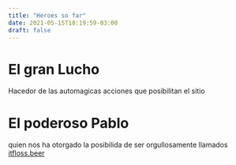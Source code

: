```yaml
---
title: "Heroes so far"
date: 2021-05-15T18:19:59-03:00
draft: false
---
```


# El gran Lucho
Hacedor de las automagicas acciones que posibilitan el sitio

# El poderoso Pablo
quien nos ha otorgado la posibilida de ser orgullosamente llamados [itfloss.beer](https://itfloss.beer)
